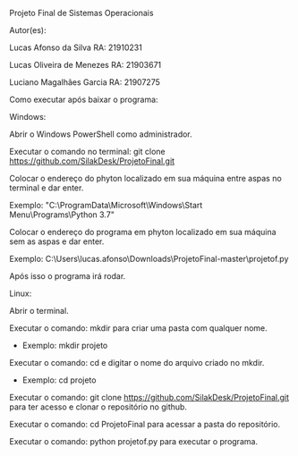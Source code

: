 Projeto Final de Sistemas Operacionais

Autor(es):

Lucas Afonso da Silva RA: 21910231

Lucas Oliveira de Menezes RA: 21903671

Luciano Magalhães Garcia RA: 21907275


Como executar após baixar o programa:

Windows:

Abrir o Windows PowerShell como administrador.

Executar o comando no terminal: git clone https://github.com/SilakDesk/ProjetoFinal.git

Colocar o endereço do phyton localizado em sua máquina entre aspas no terminal e dar enter. 

Exemplo: "C:\ProgramData\Microsoft\Windows\Start Menu\Programs\Python 3.7"

Colocar o endereço do programa em phyton localizado em sua máquina sem as aspas e dar enter. 

Exemplo: C:\Users\lucas.afonso\Downloads\ProjetoFinal-master\projetof.py

Após isso o programa irá rodar.

Linux:

Abrir o terminal.

Executar o comando: mkdir para criar uma pasta com qualquer nome.

  - Exemplo: mkdir projeto
  
Executar o comando: cd e digitar o nome do arquivo criado no mkdir.

  - Exemplo: cd projeto
  
Executar o comando: git clone https://github.com/SilakDesk/ProjetoFinal.git para ter acesso e clonar o repositório no github.

Executar o comando: cd ProjetoFinal para acessar a pasta do repositório.

Executar o comando: python projetof.py para executar o programa.

